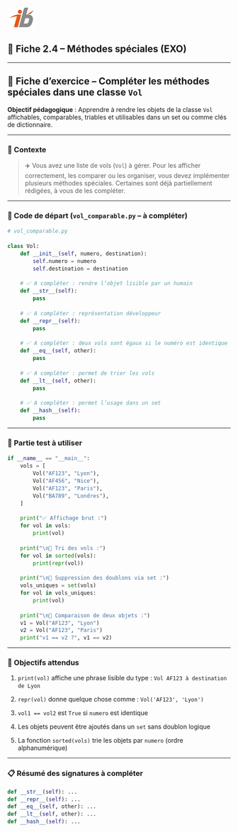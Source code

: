 ![Logo](images\logo.png)


## 🧩 Fiche 2.4 – Méthodes spéciales (EXO)

---

## 🧩 Fiche d’exercice – Compléter les méthodes spéciales dans une classe `Vol`

**Objectif pédagogique** : Apprendre à rendre les objets de la classe `Vol` affichables, comparables, triables et utilisables dans un set ou comme clés de dictionnaire.

---

### 🔎 Contexte

> ✈️ Vous avez une liste de vols (`Vol`) à gérer. Pour les afficher correctement, les comparer ou les organiser, vous devez implémenter plusieurs méthodes spéciales. Certaines sont déjà partiellement rédigées, à vous de les compléter.

---

### 📄 Code de départ (`vol_comparable.py` – à compléter)

```python
# vol_comparable.py

class Vol:
    def __init__(self, numero, destination):
        self.numero = numero
        self.destination = destination

    # ✅ A compléter : rendre l’objet lisible par un humain
    def __str__(self):
        pass

    # ✅ A compléter : représentation développeur
    def __repr__(self):
        pass

    # ✅ A compléter : deux vols sont égaux si le numéro est identique
    def __eq__(self, other):
        pass

    # ✅ A compléter : permet de trier les vols
    def __lt__(self, other):
        pass

    # ✅ A compléter : permet l’usage dans un set
    def __hash__(self):
        pass
```

---

### 🧪 Partie test à utiliser

```python
if __name__ == "__main__":
    vols = [
        Vol("AF123", "Lyon"),
        Vol("AF456", "Nice"),
        Vol("AF123", "Paris"),
        Vol("BA789", "Londres"),
    ]

    print("✅ Affichage brut :")
    for vol in vols:
        print(vol)

    print("\n🔢 Tri des vols :")
    for vol in sorted(vols):
        print(repr(vol))

    print("\n🧹 Suppression des doublons via set :")
    vols_uniques = set(vols)
    for vol in vols_uniques:
        print(vol)

    print("\n🔁 Comparaison de deux objets :")
    v1 = Vol("AF123", "Lyon")
    v2 = Vol("AF123", "Paris")
    print("v1 == v2 ?", v1 == v2)
```

---

### 🧠 Objectifs attendus

1. `print(vol)` affiche une phrase lisible du type :
   `Vol AF123 à destination de Lyon`

2. `repr(vol)` donne quelque chose comme :
   `Vol('AF123', 'Lyon')`

3. `vol1 == vol2` est `True` si `numero` est identique

4. Les objets peuvent être ajoutés dans un `set` sans doublon logique

5. La fonction `sorted(vols)` trie les objets par `numero` (ordre alphanumérique)

---

### 📋 Résumé des signatures à compléter

```python
def __str__(self): ...
def __repr__(self): ...
def __eq__(self, other): ...
def __lt__(self, other): ...
def __hash__(self): ...
```
